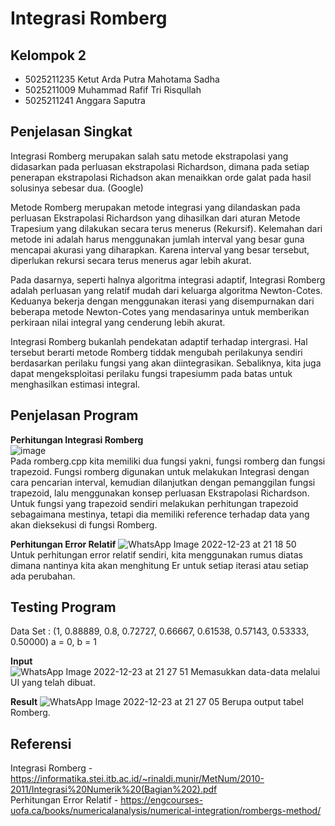 # Integrasi Romberg
## Kelompok 2
- 5025211235 Ketut Arda Putra Mahotama Sadha
- 5025211009 Muhammad Rafif Tri Risqullah
- 5025211241 Anggara Saputra

## Penjelasan Singkat
Integrasi Romberg merupakan salah satu metode ekstrapolasi yang didasarkan pada perluasan ekstrapolasi Richardson, dimana pada setiap penerapan ekstrapolasi Richadson akan menaikkan orde galat pada hasil solusinya sebesar dua. (Google)

Metode Romberg merupakan metode integrasi yang dilandaskan pada perluasan Ekstrapolasi Richardson yang dihasilkan dari aturan Metode Trapesium yang dilakukan secara terus menerus (Rekursif). Kelemahan dari metode ini adalah harus menggunakan jumlah interval yang besar guna mencapai akurasi yang diharapkan. Karena interval yang besar tersebut, diperlukan rekursi secara terus menerus agar lebih akurat.

Pada dasarnya, seperti halnya algoritma integrasi adaptif, Integrasi Romberg adalah perluasan yang relatif mudah dari keluarga algoritma Newton-Cotes. Keduanya bekerja dengan menggunakan iterasi yang disempurnakan dari beberapa metode Newton-Cotes yang mendasarinya untuk memberikan perkiraan nilai integral yang cenderung lebih akurat.

Integrasi Romberg bukanlah pendekatan adaptif terhadap intergrasi. Hal tersebut berarti metode Romberg tiddak mengubah perilakunya sendiri berdasarkan perilaku fungsi yang akan diintegrasikan. Sebaliknya, kita juga dapat mengeksploitasi perilaku fungsi trapesiumm pada batas untuk menghasilkan estimasi integral.

## Penjelasan Program  
**Perhitungan Integrasi Romberg**  
![image](https://user-images.githubusercontent.com/65074635/209343946-7b263b4f-a4f1-4ea0-8a8b-37b235a16bea.png)  
Pada romberg.cpp kita memiliki dua fungsi yakni, fungsi romberg dan fungsi trapezoid. Fungsi romberg digunakan untuk melakukan Integrasi  dengan cara pencarian interval, kemudian dilanjutkan dengan pemanggilan fungsi trapezoid, lalu menggunakan konsep perluasan Ekstrapolasi Richardson. Untuk fungsi yang trapezoid sendiri melakukan perhitungan trapezoid sebagaimana mestinya, tetapi dia memiliki reference terhadap data yang akan dieksekusi di fungsi Romberg.

**Perhitungan Error Relatif**
![WhatsApp Image 2022-12-23 at 21 18 50](https://user-images.githubusercontent.com/65074635/209351361-036d1664-3545-44f7-8f29-010185fe1e7e.jpg)  
Untuk perhitungan error relatif sendiri, kita menggunakan rumus diatas dimana nantinya kita akan menghitung Er untuk setiap iterasi atau setiap ada perubahan.

## Testing Program
Data Set : (1, 0.88889, 0.8, 0.72727, 0.66667, 0.61538, 0.57143, 0.53333, 0.50000) a = 0, b = 1

**Input**  
![WhatsApp Image 2022-12-23 at 21 27 51](https://user-images.githubusercontent.com/65074635/209352841-4eeddf64-134c-4176-be7a-fdc5204a4fdc.jpg)
Memasukkan data-data melalui UI yang telah dibuat.

**Result**
![WhatsApp Image 2022-12-23 at 21 27 05](https://user-images.githubusercontent.com/65074635/209352899-3d9b92e4-d6a7-4eca-9fcd-f82b94d21fc8.jpg)
Berupa output tabel Romberg.

## Referensi
Integrasi Romberg - https://informatika.stei.itb.ac.id/~rinaldi.munir/MetNum/2010-2011/Integrasi%20Numerik%20(Bagian%202).pdf  
Perhitungan Error Relatif - https://engcourses-uofa.ca/books/numericalanalysis/numerical-integration/rombergs-method/
